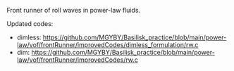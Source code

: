 Front runner of roll waves in power-law fluids.

Updated codes:
- dimless: https://github.com/MGYBY/Basilisk_practice/blob/main/power-law/vof/frontRunner/improvedCodes/dimless_formulation/rw.c
- dim: https://github.com/MGYBY/Basilisk_practice/blob/main/power-law/vof/frontRunner/improvedCodes/rw.c
